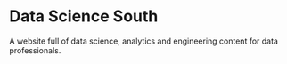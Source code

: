 # Data Science South

A website full of data science, analytics and engineering content for data professionals.
